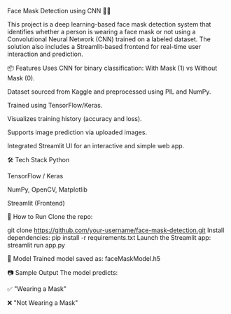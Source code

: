 Face Mask Detection using CNN 🧠😷

This project is a deep learning-based face mask detection system that identifies whether a person is wearing a face mask or not using a Convolutional Neural Network (CNN) trained on a labeled dataset. The solution also includes a Streamlit-based frontend for real-time user interaction and prediction.

📦 Features
Uses CNN for binary classification: With Mask (1) vs Without Mask (0).

Dataset sourced from Kaggle and preprocessed using PIL and NumPy.

Trained using TensorFlow/Keras.

Visualizes training history (accuracy and loss).

Supports image prediction via uploaded images.

Integrated Streamlit UI for an interactive and simple web app.

🛠 Tech Stack
Python

TensorFlow / Keras

NumPy, OpenCV, Matplotlib

Streamlit (Frontend)

🚀 How to Run
Clone the repo:

git clone https://github.com/your-username/face-mask-detection.git
Install dependencies:
pip install -r requirements.txt
Launch the Streamlit app:
streamlit run app.py

📁 Model
Trained model saved as:
faceMaskModel.h5

📷 Sample Output
The model predicts:

✅ "Wearing a Mask"

❌ "Not Wearing a Mask"
